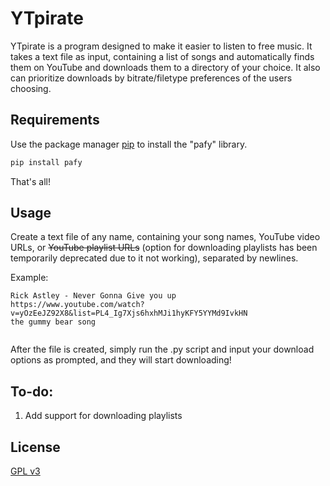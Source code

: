 # YTpirate

YTpirate is a program designed to make it easier to listen to free music. It takes a text file as input, containing a list of songs and automatically finds them on YouTube and downloads them to a directory of your choice. It also can prioritize downloads by bitrate/filetype preferences of the users choosing.


## Requirements


Use the package manager [pip](https://pip.pypa.io/en/stable/) to install the "pafy" library.

```bash
pip install pafy
```
That's all!

## Usage
Create a text file of any name, containing your song names, YouTube video URLs, or ~~YouTube playlist URLs~~ (option for downloading playlists has been temporarily deprecated due to it not working), separated by newlines.

Example:
```
Rick Astley - Never Gonna Give you up
https://www.youtube.com/watch?v=yOzEeJZ92X8&list=PL4_Ig7Xjs6hxhMJi1hyKFY5YYMd9IvkHN
the gummy bear song


```
After the file is created, simply run the .py script and input your download options as prompted, and they will start downloading!

## To-do:
1. Add support for downloading playlists

## License
[GPL v3](https://www.gnu.org/licenses/gpl-3.0.en.html)
